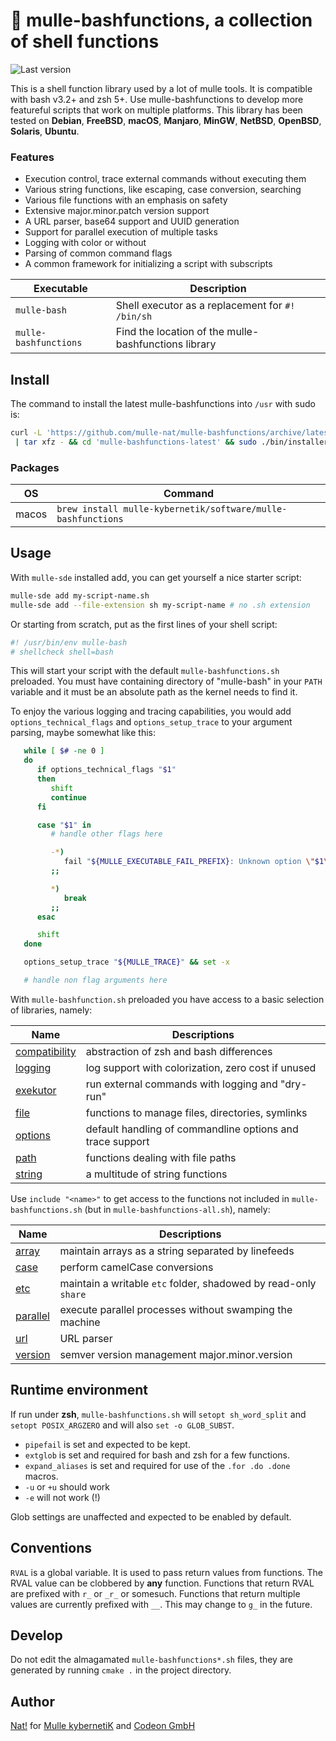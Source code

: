 # 🥊 mulle-bashfunctions, a collection of shell functions

![Last version](https://img.shields.io/github/tag/mulle-nat/mulle-bashfunctions.svg)

This is a shell function library used by a lot of mulle tools. It is
compatible with bash v3.2+ and zsh 5+. Use mulle-bashfunctions to develop more
featureful scripts that work on multiple platforms. This library has been
tested on **Debian**, **FreeBSD**, **macOS**, **Manjaro**, **MinGW**,
**NetBSD**, **OpenBSD**, **Solaris**, **Ubuntu**.

### Features

* Execution control, trace external commands without executing them
* Various string functions, like escaping, case conversion, searching
* Various file functions with an emphasis on safety
* Extensive major.minor.patch version support
* A URL parser, base64 support and UUID generation
* Support for parallel execution of multiple tasks
* Logging with color or without
* Parsing of common command flags
* A common framework for initializing a script with subscripts


| Executable            | Description
|-----------------------|--------------------------------
| `mulle-bash`          | Shell executor as a replacement for `#! /bin/sh`
| `mulle-bashfunctions` | Find the location of the mulle-bashfunctions library


## Install

The command to install the latest mulle-bashfunctions into `/usr` with sudo
is:

``` sh
curl -L 'https://github.com/mulle-nat/mulle-bashfunctions/archive/latest.tar.gz' \
 | tar xfz - && cd 'mulle-bashfunctions-latest' && sudo ./bin/installer /usr
```

### Packages

| OS    | Command
|-------|------------------------------------
| macos | `brew install mulle-kybernetik/software/mulle-bashfunctions`


## Usage

With `mulle-sde` installed add, you can get yourself a nice starter script:

``` bash
mulle-sde add my-script-name.sh
mulle-sde add --file-extension sh my-script-name # no .sh extension
```

Or starting from scratch, put as the first lines of your shell script:

``` bash
#! /usr/bin/env mulle-bash
# shellcheck shell=bash
```

This will start your script with the default `mulle-bashfunctions.sh`
preloaded. You must have containing directory of "mulle-bash" in
your `PATH` variable and it must be an absolute path as the kernel needs
to find it.

To enjoy the various logging and tracing capabilities, you would
add `options_technical_flags` and `options_setup_trace` to your argument
parsing, maybe somewhat like this:

```bash
   while [ $# -ne 0 ]
   do
      if options_technical_flags "$1"
      then
         shift
         continue
      fi

      case "$1" in
         # handle other flags here

         -*)
            fail "${MULLE_EXECUTABLE_FAIL_PREFIX}: Unknown option \"$1\""
         ;;

         *)
            break
         ;;
      esac

      shift
   done

   options_setup_trace "${MULLE_TRACE}" && set -x

   # handle non flag arguments here
```

With `mulle-bashfunction.sh` preloaded you have access to a basic selection
of libraries, namely:


| Name                                        | Descriptions                                        |
|---------------------------------------------|-----------------------------------------------------|
| [compatibility](src/mulle-compatibility.sh) | abstraction of zsh and bash differences             |
| [logging](src/mulle-logging.sh)             | log support with colorization, zero cost if unused  |
| [exekutor](src/mulle-exekutor.sh)           | run external commands with logging and "dry-run"    |
| [file](src/mulle-file.sh)                   | functions to manage files, directories, symlinks    |
| [options](src/mulle-options.sh)             | default handling of commandline options and trace support |
| [path](src/mulle-path.sh)                   | functions dealing with file paths                   |
| [string](src/mulle-string.sh)               | a multitude of string functions                     |


Use `include "<name>"` to get access to the functions not included in
`mulle-bashfunctions.sh` (but in `mulle-bashfunctions-all.sh`), namely:

| Name                              | Descriptions                                                    |
|-----------------------------------|-----------------------------------------------------------------|
| [array](src/mulle-array.sh)       | maintain arrays as a string separated by linefeeds              |
| [case](src/mulle-case.sh)         | perform camelCase conversions                                   |
| [etc](src/mulle-etc.sh)           | maintain a writable `etc` folder, shadowed by read-only `share` |
| [parallel](src/mulle-parallel.sh) | execute parallel processes without swamping the machine         |
| [url](src/mulle-url.sh)           | URL parser                                                      |
| [version](src/mulle-version.sh)   | semver version management major.minor.version                   |


## Runtime environment

If run under **zsh**, `mulle-bashfunctions.sh` will `setopt sh_word_split`
and `setopt POSIX_ARGZERO` and will also `set -o GLOB_SUBST`.

* `pipefail` is set and expected to be kept.
* `extglob` is set and required for bash and zsh for a few functions.
* `expand_aliases` is set and required for use of the `.for .do .done` macros.
* `-u` or `+u` should work
* `-e` will not work (!)

Glob settings are unaffected and expected to be enabled by default.


## Conventions

`RVAL` is a global variable. It is used to pass return values from functions.
The RVAL value can be clobbered by **any** function. Functions that return RVAL
are prefixed with `r_` or `_r_` or somesuch. Functions that return multiple
values are currently prefixed with `__`. This may change to `g_` in the
future.


## Develop

Do not edit the almagamated `mulle-bashfunctions*.sh` files, they are generated
by running `cmake .` in the project directory.


## Author

[Nat!](//www.mulle-kybernetik.com/weblog) for
[Mulle kybernetiK](//www.mulle-kybernetik.com) and
[Codeon GmbH](//www.codeon.de)
